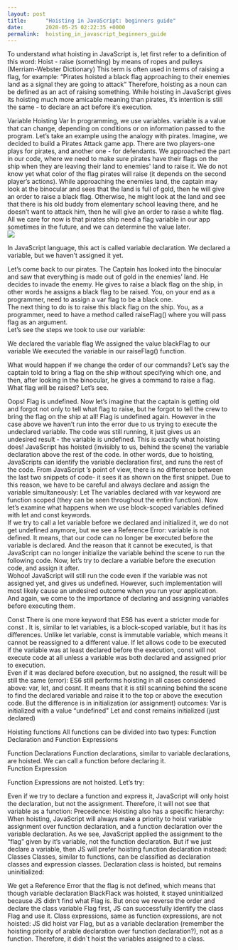 ```yaml
---
layout: post
title:      "Hoisting in JavaScript: beginners guide"
date:       2020-05-25 02:22:35 +0000
permalink:  hoisting_in_javascript_beginners_guide
---
```




To understand what hoisting in JavaScript is, let first refer to a definition of this word:
Hoist - raise (something) by means of ropes and pulleys (Merriam-Webster Dictionary)
This term is often used in terms of raising a flag, for example:
“Pirates hoisted a black flag approaching to their enemies land as a signal they are going to attack”
Therefore, hoisting as a noun can be defined as an act of raising something. While hoisting in JavaScript gives its hoisting much more amicable meaning than pirates, it’s intention is still the same - to declare an act before it’s execution.

Variable Hoisting 
Var
In programming, we use variables. variable is a value that can change, depending on conditions or on information passed to the program. Let’s take an example using the analogy with pirates. 
Imagine, we decided to build a Pirates Attack game app. There are two players-one plays for pirates, and another one - for defendants. We approached the part in our code, where we need to make sure pirates have their flags on the ship when they are leaving their land to enemies' land to raise it. We do not know yet what color of the flag pirates will raise (it depends on the second player’s actions). While approaching the enemiies land, the captain may look at the binocular and sees that the land is full of gold, then he will give an order to raise a black flag. Otherwise, he might look at the land and see that there is his old buddy from elementary school leaving there, and he doesn’t want to attack him, then he will give an order to raise a white flag. All we care for now is that pirates ship need a flag variable in our app sometimes in the future, and we can determine the value later.  
![](http://radikal.ru][img]https://a.radikal.ru/a04/2005/c3/dbd308015243.png[/img][/url])

In JavaScript language, this act is called variable declaration. We declared a variable, but we haven’t assigned it yet. 

Let’s come back to our pirates. The Captain has looked into the binocular and saw that everything is made out of gold in the enemies’ land. He decides to invade the enemy. He gives to raise a black flag on the ship, in other words he assigns a black flag to be raised. You, on your end as a programmer, need to assign a var flag to be a black one.  
The next thing to do is to raise this black flag on the ship. You, as a programmer, need to have a method called raiseFlag() where you will pass flag as an argument.  
Let’s see the steps we took to use our variable:

We declared the variable flag
We assigned the value blackFlag to our variable 
We executed the variable in our raiseFlag() function.

What would happen if we change the order of our commands? Let’s say the captain told to bring a flag on the ship without specifying which one, and then, after looking in the binocular, he gives a command to raise a flag. What flag will be raised? Let’s see.
 
Oops! Flag is undefined.
Now let’s imagine that the captain is getting old and forgot not only to tell what flag to raise, but he forgot to tell the crew to bring the flag on the ship at all! 
Flag is undefined again. However in the case above we haven’t run into the error due to us trying to execute the undeclared variable. The code was still running, it just gives us an undesired result - the variable is undefined. This is exactly what hoisting does! JavaScript has hoisted (invisibly to us, behind the scene) the variable declaration above the rest of the code. In other words, due to hoisting, JavaScripts can identify the variable declaration first, and runs the rest of the code. From JavaScript ’s point of view, there is no difference between the last two snippets of code-  it sees it as shown on the first snippet. 
Due to this reason, we have to be careful and always declare and assign the variable simultaneously: 
Let 
The variables declared with var keyword are function scoped (they can be seen throughout the entire function). Now let’s examine what happens when we use block-scoped variables defined with let and const keywords.  
If we try to call a let variable before we declared and initialized it, we do not get undefined anymore, but we see a Reference Error: variable is not defined. It means, that our code can no longer be executed before the variable is declared. And the reason that it cannot be executed, is that JavaScript can no longer initialize the variable behind the scene to run the following code.
Now, let’s try to declare a variable before the execution code, and assign it after.  
Wohoo! JavaScript will still run the code even if the variable was not assigned yet, and gives us undefined. However, such implementation will most likely cause an undesired outcome when you run your application. And again, we come to the importance of declaring and assigning variables before executing them.

Const
There is one more keyword that ES6 has event a stricter mode for const . It is, similar to let variables, is a block-scoped variable, but it has its differences. Unlike let variable, const is immutable variable, which means it cannot be reassigned to a different value. If let allows code to be executed if the variable was at least declared before the execution, const will not execute code at all unless a variable was both declared and assigned prior to execution.  
Even if it was declared before execution, but no assigned, the result will be still the same (error): 
ES6 still performs hoisting in all cases considered above: var, let, and cosnt. It means that it is still scanning behind the scene to find the declared variable and raise it to the top or above the execution code. But the difference is in initialization (or assignment) outcomes: 
Var is initialized with a value “undefined"
Let and const remains initialized (just declared)

Hoisting functions
All functions can be divided into two types: Function Declaration and Function Expressions

Function Declarations
Function declarations, similar to variable declarations, are hoisted. We can call a function before declaring it.  
Function Expression 

Function Expressions are not hoisted. Let’s try:
 
Even if we try to declare a function and express it, JavaScript will only hoist the declaration, but not the assignment. Therefore, it will not see that variable as a function:
Precedence:
Hoisting also has a specific hierarchy:
When hoisting, JavaScript will always make a priority to hoist variable assignment over function declaration, and a function declaration over the variable declaration.
As we see, JavaScript applied the assignment to the “flag” given by it’s variable, not the function declaration. But if we just declare a variable, then JS will prefer hoisting function declaration instead:
Classes
Classes, similar to functions, can be classified as declaration classes and expression classes. 
Declaration class is hoisted, but remains uninitialized:

 





We get a Reference Error that the flag is not defined, which means that though variable declaration BlackFlack was hoisted, it stayed uninitialized because JS didn’t find what Flag is. But once we reverse the order and declare the class variable Flag first, JS can successfully identify the class Flag and use it.
Class expressions, same as function expressions, are not hoisted:
JS did hoist var Flag, but as a variable declaration (remember the hoisting priority of arable declaration over function declaration?), not as a function. Therefore, it didn`t hoist the variables assigned to a class.
